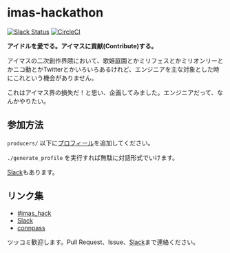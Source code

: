 imas-hackathon
===

[![Slack Status](https://imas-hack.herokuapp.com/badge.svg)](https://imas-hack.herokuapp.com)
[![CircleCI](https://circleci.com/gh/imas/hackathon/tree/master.svg?style=svg)](https://circleci.com/gh/imas/hackathon/tree/master)

**アイドルを愛でる。アイマスに貢献(Contribute)する。**

アイマスの二次創作界隈において、歌姫庭園とかミリフェスとかミリオンリーとかニコ動とかTwitterとかいろいろあるけれど、エンジニアを主な対象とした時にこれという機会がありません。

これはアイマス界の損失だ！と思い、企画してみました。エンジニアだって、なんかやりたい。

## 参加方法

`producers/` 以下に[プロフィール](https://github.com/imas/hackathon/wiki/%E3%83%97%E3%83%AD%E3%83%87%E3%83%A5%E3%83%BC%E3%82%B5%E3%83%BC%E8%87%AA%E5%B7%B1%E7%B4%B9%E4%BB%8B%E3%81%AB%E3%81%A4%E3%81%84%E3%81%A6)を追加してください。

`./generate_profile` を実行すれば無駄に対話形式でいけます。

[Slack](https://imas-hack.herokuapp.com/)もあります。

## リンク集

- [#imas\_hack](https://twitter.com/search?f=tweets&q=%23imas_hack&src=typd)
- [Slack](https://imas-hack.herokuapp.com/)
- [connpass](http://imas.connpass.com/)

ツッコミ歓迎します。Pull Request、Issue、[Slack](https://imas-hack.herokuapp.com/)まで連絡ください。
